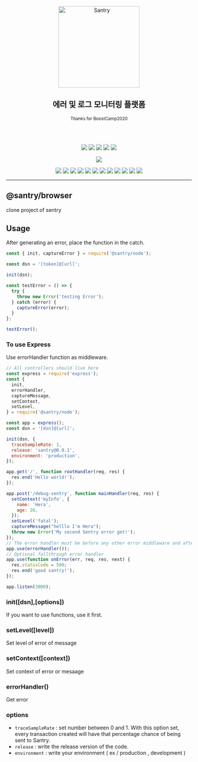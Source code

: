 <div align="center">
	<br>
	<br>
	<img height="220" src="https://raw.githubusercontent.com/boostcamp-2020/Project11-A-Web-FE-Performance-Monitoring-SDK/master/media/santry-1.png" alt="Santry">
	<h2 align="center">에러 및 로그 모니터링 플랫폼
	</h2>
	<p align="center"><sup>Thanks for BoostCamp2020</sup></p>
	<br>
	<br>

<!--레포 정보-->
![](https://img.shields.io/github/commit-activity/w/boostcamp-2020/Project11-A-Web-FE-Performance-Monitoring-SDK)
![](https://img.shields.io/github/repo-size/boostcamp-2020/Project11-A-Web-FE-Performance-Monitoring-SDK)
![](https://img.shields.io/github/languages/code-size/boostcamp-2020/Project11-A-Web-FE-Performance-Monitoring-SDK)
![](https://img.shields.io/github/issues/boostcamp-2020/Project11-A-Web-FE-Performance-Monitoring-SDK)
![](https://img.shields.io/github/last-commit/boostcamp-2020/Project11-A-Web-FE-Performance-Monitoring-SDK)

![](https://i.imgur.com/j94i246.png)

<!--기술 스택-->
![](https://img.shields.io/badge/TypeScript-v4.1.2-%23007ACC?logo=TypeScript) 
![](https://img.shields.io/badge/React-v17.0.1-%2361DAFB?logo=React) 
![](https://img.shields.io/badge/Swagger-v0.7.5-%2385EA2D?logo=Swagger)
![](https://img.shields.io/badge/MongoDB-v3.6.3-%2347A248?logo=MongoDB)
![](https://img.shields.io/badge/NPM-v6.14.9-%23CB3837?logo=NPM)
![](https://img.shields.io/badge/JWT-v8.5.1-%23000000?logo=JSON-Web-Tokens)
![](https://img.shields.io/badge/Webpack-v5.8.0-%238DD6F9?logo=webpack)
![](https://img.shields.io/badge/Babel-v7.12.9-%23F9DC3E?logo=Babel)
![](https://img.shields.io/badge/NCP-Server-7ed161?logo=NativeScript)
![](https://img.shields.io/badge/ESLint-v7.14.0-%234B32C3?logo=ESLint)
![](https://img.shields.io/badge/Prettier-v2.2.1-%23F7B93E?logo=Prettier)
![](https://img.shields.io/badge/VSCode-v1.51.1-%23007ACC?logo=Visual-studio-code)

</div>

---
## @santry/browser

clone project of sentry 

## Usage

After generating an error, place the function in the catch.

```jsx
const { init, captureError } = require('@santry/node');

const dsn = '[token]@[url]';

init(dsn);

const testError = () => {
  try {
    throw new Error('testing Error');
  } catch (error) {
    captureError(error);
  }
};

testError();
```

### To use Express

Use errorHandler function as middleware.

```jsx
// All controllers should live here
const express = require('express');
const {
  init,
  errorHandler,
  captureMessage,
  setContext,
  setLevel,
} = require('@santry/node');

const app = express();
const dsn = '[dsn]@[url]';

init(dsn, {
  traceSampleRate: 1,
  release: 'santry@0.0.1',
  environment: 'production',
});

app.get('/', function rootHandler(req, res) {
  res.end('Hello world!');
});

app.post('/debug-sentry', function mainHandler(req, res) {
  setContext('myInfo', {
    name: 'Hera',
    age: 26,
  });
  setLevel('fatal');
  captureMessage("helllo I'm Hera");
  throw new Error('My second Sentry error get!');
});
// The error handler must be before any other error middleware and after all controllers
app.use(errorHandler());
// Optional fallthrough error handler
app.use(function onError(err, req, res, next) {
  res.statusCode = 500;
  res.end('good santry!');
});

app.listen(3000);

```

### init([dsn],[options])

If you want to use functions, use it first.

### setLevel([level])

Set level of error of message 

### setContext([context])

Set context of error or mesaage

### errorHandler()

Get error 

### options

- `traceSampleRate` : set number between 0 and 1. With this option set, every transaction created will have that percentage chance of being sent to Santry.
- `release` : write the release version of the code.
- `environment` : write your environment ( ex / production , development )